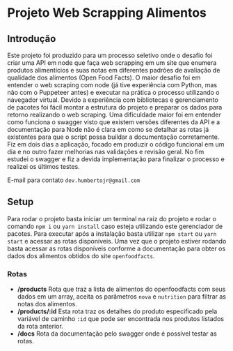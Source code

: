 # Projeto Web Scrapping Alimentos

## Introdução

 Este projeto foi produzido para um processo seletivo onde o desafio foi criar uma API em node que faça web scrapping em um site que enumera produtos alimentícios e suas notas em diferentes padrões de avaliação de qualidade dos alimentos (Open Food Facts).
 O maior desafio foi em entender o web scraping com node (já tive experiência com Python, mas não com o Puppeteer antes) e executar na prática o processo utilizando o navegador virtual.
 Devido a experiência com bibliotecas e gerenciamento de pacotes foi fácil montar a estrutura do projeto e preparar os dados para retorno realizando o web scraping. Uma dificuldade maior foi em entender como funciona o swagger visto que existem versões diferentes da API e a documentação para Node não é clara em como se detalhar as rotas já existentes para que o script possa buildar a documentação corretamente.
 Fiz em dois dias a aplicação, focado em produzir o código funcional em um dia e no outro fazer melhorias nas validações e revisão geral. No fim estudei o swagger e fiz a devida implementação para finalizar o processo e realizei os últimos testes.
 
 E-mail para contato `dev.humbertojr@gmail.com`

## Setup

 Para rodar o projeto basta iniciar um terminal na raiz do projeto e rodar o comando `npm i` ou `yarn install` caso esteja utilizando este gerenciador de pacotes.
 Para executar após a instalação basta utilizar ```npm start``` ou ```yarn start``` e acessar as rotas disponíveis.
 Uma vez que o projeto estiver rodando basta acessar as rotas disponíveis conforme a documentação para obter os dados dos alimentos obtidos do site `openfoodfacts`.

### Rotas
* **/products** Rota que traz a lista de alimentos do openfoodfacts com seus dados em um array, aceita os parâmetros ```nova``` e ```nutrition``` para filtrar as notas dos alimentos.
* **/products/:id** Esta rota traz os detalhes do produto especificado pela variável de caminho ```:id``` que pode ser encontrada nos produtos listados da rota anterior.
* **/docs** Rota da documentação pelo swagger onde é possível testar as rotas.
